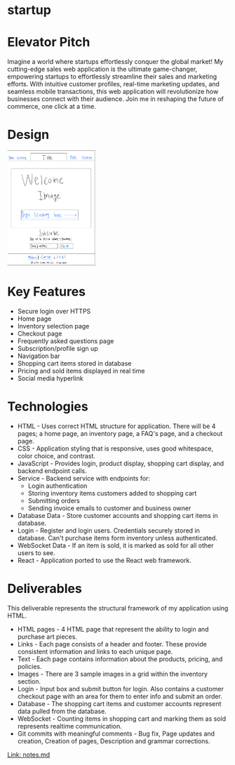 # startup

# Elevator Pitch
Imagine a world where startups effortlessly conquer the global market! My cutting-edge sales web application is the ultimate game-changer, empowering startups to effortlessly streamline their sales and marketing efforts. With intuitive customer profiles, real-time marketing updates, and seamless mobile transactions, this web application will revolutionize how businesses connect with their audience. Join me in reshaping the future of commerce, one click at a time.

# Design
<img src ="images/startup_sketch_screenshot.png" width="200">

# Key Features
- Secure login over HTTPS
- Home page
- Inventory selection page
- Checkout page
- Frequently asked questions page
- Subscription/profile sign up
- Navigation bar
- Shopping cart items stored in database
- Pricing and sold items displayed in real time
- Social media hyperlink

# Technologies
- HTML - Uses correct HTML structure for application. There will be 4 pages; a home page, an inventory page, a FAQ's page, and a checkout page.
- CSS - Application styling that is responsive, uses good whitespace, color choice, and contrast.
- JavaScript - Provides login, product display, shopping cart display, and backend endpoint calls.
- Service - Backend service with endpoints for:
   - Login authentication
   - Storing inventory items customers added to shopping cart
   - Submitting orders
   - Sending invoice emails to customer and business owner
- Database Data - Store customer accounts and shopping cart items in database.
- Login - Register and login users. Credentials securely stored in database. Can't purchase items form inventory unless authenticated.
- WebSocket Data - If an item is sold, it is marked as sold for all other users to see.
- React - Application ported to use the React web framework.

# Deliverables
This deliverable represents the structural framework of my application using HTML.

- HTML pages - 4 HTML page that represent the ability to login and purchase art pieces.
- Links - Each page consists of a header and footer. These provide consistent information and links to each unique page.
- Text - Each page contains information about the products, pricing, and policies.
- Images - There are 3 sample images in a grid within the inventory section.
- Login - Input box and submit button for login. Also contains a customer checkout page with an area for them to enter info and submit an order.
- Database - The shopping cart items and customer accounts represent data pulled from the database.
- WebSocket - Counting items in shopping cart and marking them as sold represents realtime communication.
- Git commits with meaningful comments - Bug fix, Page updates and creation, Creation of pages, Description and grammar corrections.
  
[Link: notes.md](notes.md)
